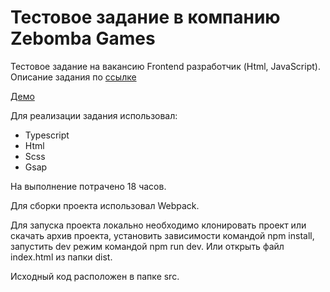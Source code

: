 # Тестовое задание в компанию Zebomba Games

Тестовое задание на вакансию Frontend разработчик (Html, JavaScript).  
Описание задания по [ссылке](https://drive.google.com/drive/folders/1SPQTuElg2Q6J9ejM7kXAMnut0OS31ltm)  

[Демо](https://zebomba-test.vercel.app/)

Для реализации задания использовал:
- Typescript
- Html
- Scss
- Gsap

На выполнение потрачено 18 часов.
  
Для сборки проекта использовал Webpack.

Для запуска проекта локально необходимо клонировать проект или скачать архив проекта, установить зависимости командой npm install, запустить dev режим командой npm run dev. Или открыть файл index.html из папки dist.

Исходный код расположен в папке src.
